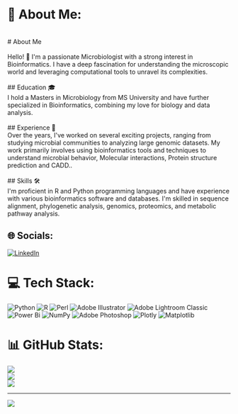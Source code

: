 # 💫 About Me:
<br># About Me<br><br>Hello! 👋 I'm a passionate Microbiologist with a strong interest in Bioinformatics. I have a deep fascination for understanding the microscopic world and leveraging computational tools to unravel its complexities.<br><br>## Education 🎓<br>I hold a Masters in Microbiology from MS University and have further specialized in Bioinformatics, combining my love for biology and data analysis.<br><br>## Experience 💼<br>Over the years, I've worked on several exciting projects, ranging from studying microbial communities to analyzing large genomic datasets. My work primarily involves using bioinformatics tools and techniques to understand microbial behavior, Molecular interactions, Protein structure prediction and CADD.. <br><br>## Skills 🛠️<br>I'm proficient in R and Python programming languages and have experience with various bioinformatics software and databases. I'm skilled in sequence alignment, phylogenetic analysis, genomics, proteomics, and metabolic pathway analysis.


## 🌐 Socials:
[![LinkedIn](https://img.shields.io/badge/LinkedIn-%230077B5.svg?logo=linkedin&logoColor=white)](https://linkedin.com/in/https://www.linkedin.com/in/shree-raman-a73979284/) 

# 💻 Tech Stack:
![Python](https://img.shields.io/badge/python-3670A0?style=for-the-badge&logo=python&logoColor=ffdd54) ![R](https://img.shields.io/badge/r-%23276DC3.svg?style=for-the-badge&logo=r&logoColor=white) ![Perl](https://img.shields.io/badge/perl-%2339457E.svg?style=for-the-badge&logo=perl&logoColor=white) ![Adobe Illustrator](https://img.shields.io/badge/adobe%20illustrator-%23FF9A00.svg?style=for-the-badge&logo=adobe%20illustrator&logoColor=white) ![Adobe Lightroom Classic](https://img.shields.io/badge/Adobe%20Lightroom%20Classic-31A8FF.svg?style=for-the-badge&logo=Adobe%20Lightroom%20Classic&logoColor=white) ![Power Bi](https://img.shields.io/badge/power_bi-F2C811?style=for-the-badge&logo=powerbi&logoColor=black) ![NumPy](https://img.shields.io/badge/numpy-%23013243.svg?style=for-the-badge&logo=numpy&logoColor=white) ![Adobe Photoshop](https://img.shields.io/badge/adobe%20photoshop-%2331A8FF.svg?style=for-the-badge&logo=adobe%20photoshop&logoColor=white) ![Plotly](https://img.shields.io/badge/Plotly-%233F4F75.svg?style=for-the-badge&logo=plotly&logoColor=white) ![Matplotlib](https://img.shields.io/badge/Matplotlib-%23ffffff.svg?style=for-the-badge&logo=Matplotlib&logoColor=black)
# 📊 GitHub Stats:
![](https://github-readme-stats.vercel.app/api?username=ShreeRN&theme=dark&hide_border=false&include_all_commits=false&count_private=false)<br/>
![](https://github-readme-streak-stats.herokuapp.com/?user=ShreeRN&theme=dark&hide_border=false)<br/>
![](https://github-readme-stats.vercel.app/api/top-langs/?username=ShreeRN&theme=dark&hide_border=false&include_all_commits=false&count_private=false&layout=compact)

---
[![](https://visitcount.itsvg.in/api?id=ShreeRN&icon=0&color=0)](https://visitcount.itsvg.in)
